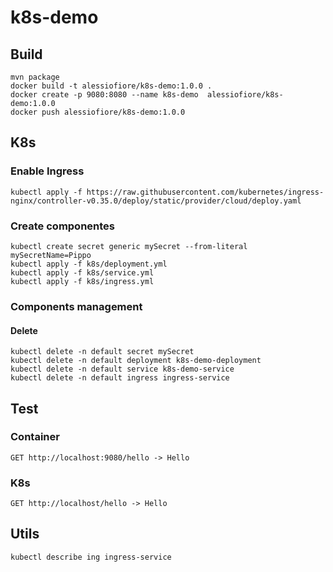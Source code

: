 # k8s-demo

## Build
    mvn package
    docker build -t alessiofiore/k8s-demo:1.0.0 .
    docker create -p 9080:8080 --name k8s-demo  alessiofiore/k8s-demo:1.0.0
    docker push alessiofiore/k8s-demo:1.0.0

## K8s
### Enable Ingress
    kubectl apply -f https://raw.githubusercontent.com/kubernetes/ingress-nginx/controller-v0.35.0/deploy/static/provider/cloud/deploy.yaml
### Create componentes
    kubectl create secret generic mySecret --from-literal mySecretName=Pippo
    kubectl apply -f k8s/deployment.yml
    kubectl apply -f k8s/service.yml
    kubectl apply -f k8s/ingress.yml
    
### Components management
#### Delete
    kubectl delete -n default secret mySecret
    kubectl delete -n default deployment k8s-demo-deployment
    kubectl delete -n default service k8s-demo-service
    kubectl delete -n default ingress ingress-service
    
## Test
### Container
    GET http://localhost:9080/hello -> Hello
### K8s
    GET http://localhost/hello -> Hello
    

## Utils
    kubectl describe ing ingress-service